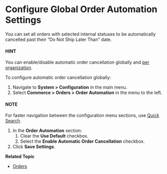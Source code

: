 <a id="configuration-commerce-orders-order-automation-global"></a>

<a id="configuration-commerce-orders"></a>

# Configure Global Order Automation Settings

You can set all orders with selected internal statuses to be automatically cancelled past their “Do Not Ship Later Than” date.

#### HINT
You can enable/disable automatic order cancellation globally and [per organization](../../../user-management/organizations/org-configuration/commerce/orders/organization-order-automation.md#configuration-commerce-orders-order-automation-organization).

To configure automatic order cancellation globally:

1. Navigate to **System > Configuration** in the main menu.
2. Select **Commerce > Orders > Order Automation** in the menu to the left.

#### NOTE
For faster navigation between the configuration menu sections, use [Quick Search](../../quick-search.md#user-guide-system-configuration-quick-search).

1. In the **Order Automation** section:
   1. Clear the **Use Default** checkbox.
   2. Select the **Enable Automatic Order Cancellation** checkbox.
2. Click **Save Settings**.

**Related Topic**

* [Orders](../../../../sales/orders/index.md#user-guide-sales-orders)

<!-- fa-bars = fa-navicon -->
<!-- Ic Tiles is used as Set As Default in saved views, and as tiles in display layout options -->
<!-- IcPencil refers to Rename in Commerce and Inline Editing in CRM -->
<!-- Check mark in the square. -->
<!-- SortDesc is also used as drop-down arrow -->
<!-- A -->
<!-- B -->
<!-- C -->
<!-- D -->
<!-- E -->
<!-- F -->
<!-- G -->
<!-- H -->
<!-- I -->
<!-- L -->
<!-- M -->
<!-- P -->
<!-- R -->
<!-- S -->
<!-- T -->
<!-- U -->
<!-- Z -->
